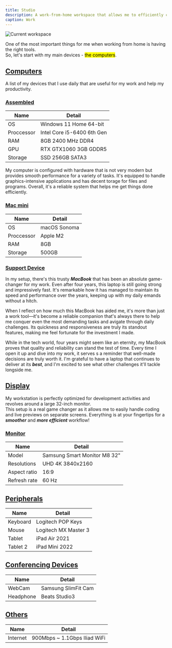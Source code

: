 ```yaml
---
title: Studio
description: A work-from-home workspace that allows me to efficiently complete most tasks.
caption: Work
---
```


![Current workspace](/assets/images/current-workspace.jpeg)

One of the most important things for me when working from home is having the right tools.<br>
So, let's start with my main devices - <mark>the computers</mark>.
 
## [Computers](/work/studio#computers)

A list of my devices that I use daily that are useful for my work and help my productivity.

### [Assembled](/work/studio#assembled)

| Name       | Detail                     |
| ---------- |----------------------------|
| OS         | Windows 11 Home 64-bit     |
| Proccessor | Intel Core i5-6400 6th Gen |
| RAM        | 8GB 2400 MHz DDR4          |
| GPU        | RTX GTX1060 3GB GDDR5      |
| Storage    | SSD 256GB SATA3            |

My computer is configured with hardware that is not very modern but provides smooth performance for a variety of tasks. It's equipped to handle graphics-intensive applications and has decent torage for files and programs. Overall, it's a reliable system that helps me get things done efficiently.

### [Mac mini](/work/studio#mac-mini)

| Name       | Detail                     |
| ---------- |----------------------------|
| OS         | macOS Sonoma               |
| Proccessor | Apple M2                   |
| RAM        | 8GB                        |
| Storage    | 500GB                      |

### [Support Device](/work/studio#support-device)

In my setup, there's this trusty ***MacBook*** that has been an absolute game-changer for my work. 
Even after four years, this laptop is still going strong and impressively fast. It's remarkable how it has managed to maintain its speed and performance over the years, keeping up with my daily emands without a hitch.

When I reflect on how much this MacBook has aided me, it's more than just a work tool—it's become a reliable companion that's always there to help me conquer even the most demanding tasks and avigate through daily challenges. Its quickness and responsiveness are truly its standout features, making me feel fortunate for the investment I made.

While in the tech world, four years might seem like an eternity, my MacBook proves that quality and reliability can stand the test of time. Every time I open it up and dive into my work, it serves s a reminder that well-made decisions are truly worth it. I'm grateful to have a laptop that continues to deliver at its ***best***, and I'm excited to see what other challenges it'll tackle longside me.

## [Display](/work/studio#display)

My workstation is perfectly optimized for development activities and revolves around a large 32-inch monitor.<br>
This setup is a real game changer as it allows me to easily handle coding and live previews on separate screens. 
Everything is at your fingertips for a ***smoother*** and ***more efficient*** workflow!

### [Monitor](/work/studio#monitor)

| Name         | Detail                       |
| ------------ |------------------------------|
| Model        | Samsung Smart Monitor M8 32" |
| Resolutions  | UHD 4K 3840x2160             |
| Aspect ratio | 16:9                         |
| Refresh rate | 60 Hz                        |

## [Peripherals](/work/studio#peripherals)

| Name     | Detail               |
|----------|----------------------|
| Keyboard | Logitech POP Keys    | 
| Mouse    | Logitech MX Master 3 |
| Tablet   | iPad Air 2021        |
| Tablet 2 | iPad Mini 2022       |

## [Conferencing Devices](/work/studio#conferencing-devices)

| Name            | Detail              |
|-----------------|---------------------|
| WebCam          | Samsung SlimFit Cam |
| Headphone       | Beats Studio3       |

## [Others](/work/studio#others)

| Name     | Detail                       |
| -------- |------------------------------|
| Internet | 900Mbps ~ 1.1Gbps Iliad WiFi |